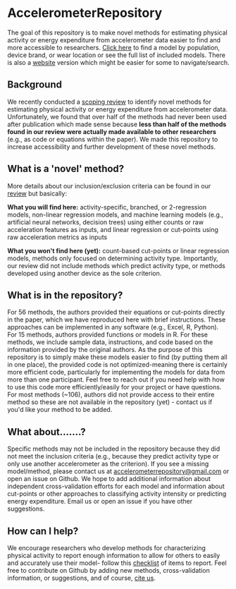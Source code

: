 # AccelerometerRepository
The goal of this repository is to make novel methods for estimating physical activity or energy expenditure from accelerometer data easier to find and more accessible to researchers.
[Click here](https://github.com/clevengerkimberly/AccelerometerRepository/wiki) to find a model by population, device brand, or wear location or see the full list of included models. There is also a [website](https://sites.google.com/view/accelerometerrepository) version which might be easier for some to navigate/search.

## Background
We recently conducted a [scoping review](https://doi.org/10.1088/1361-6579/ac89ca) to identify novel methods for estimating physical activity or energy expenditure from accelerometer data. Unfortunately, we found that over half of the methods had never been used after publication which made sense because **less than half of the methods found in our review were actually made available to other researchers** (e.g., as code or equations within the paper). We made this repository to increase accessibility and further development of these novel methods.

## What is a 'novel' method?
More details about our inclusion/exclusion criteria can be found in our [review](https://doi.org/10.1088/1361-6579/ac89ca) but basically:

<b>What you will find here:</b> activity-specific, branched, or 2-regression models, non-linear regression models, and machine learning models (e.g., artificial neural networks, decision trees) using either counts or raw acceleration features as inputs, and linear regression or cut-points using raw acceleration metrics as inputs

<b>What you won't find here (yet):</b> count-based cut-points or linear regression models, methods only focused on determining activity type. Importantly, our review did not include methods which predict activity type, or methods developed using another device as the sole criterion. 


## What is in the repository?
For 56 methods, the authors provided their equations or cut-points directly in the paper, which we have reproduced here with brief instructions. These approaches can be implemented in any software (e.g., Excel, R, Python).
For 15 methods, authors provided functions or models in R. For these methods, we include sample data, instructions, and code based on the information provided by the original authors. As the purpose of this repository is to simply make these models easier to find (by putting them all in one place), the provided code is not optimized-meaning there is certainly more efficient code, particularly for implementing the models for data from more than one participant. Feel free to reach out if you need help with how to use this code more efficiently/easily for your project or have questions. 
For most methods (~106), authors did not provide access to their entire method so these are not available in the repository (yet) - contact us if you'd like your method to be added.

## What about.......?
Specific methods may not be included in the repository because they did not meet the inclusion criteria (e.g., because they predict activity type or only use another accelerometer as the criterion). If you see a missing model/method, please contact us at [accelerometerrepository@gmail.com](mailto:accelerometerrepository@gmail.com) or open an issue on Github. We hope to add additional information about independent cross-validation efforts for each model and information about cut-points or other approaches to classifying activity intensity or predicting energy expenditure. Email us or open an issue if you have other suggestions.

## How can I help?
We encourage researchers who develop methods for characterizing physical activity to report enough information to allow for others to easily and accurately use their model- follow this [checklist](https://github.com/clevengerkimberly/AccelerometerRepository/blob/main/checklist.md) of items to report. Feel free to contribute on Github by adding new methods, cross-validation information, or suggestions, and of course, [cite us](https://iopscience.iop.org/article/10.1088/1361-6579/ac89c9/meta). 
